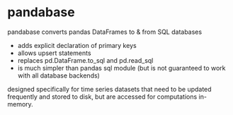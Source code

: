 # pandabase
pandabase converts pandas DataFrames to &amp; from SQL databases

* adds explicit declaration of primary keys
* allows upsert statements 
* replaces pd.DataFrame.to_sql and pd.read_sql
* is much simpler than pandas sql module (but is not guaranteed to work with all database backends)

designed specifically for time series datasets that need to be updated frequently and stored to disk, but are accessed for computations in-memory.
